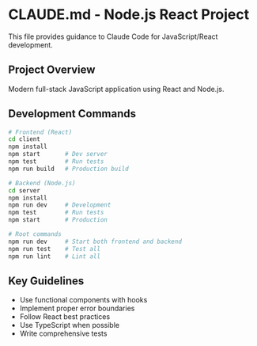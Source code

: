 # CLAUDE.md - Node.js React Project

This file provides guidance to Claude Code for JavaScript/React development.

## Project Overview

Modern full-stack JavaScript application using React and Node.js.

## Development Commands

```bash
# Frontend (React)
cd client
npm install
npm start       # Dev server
npm test        # Run tests  
npm run build   # Production build

# Backend (Node.js)
cd server
npm install
npm run dev     # Development
npm test        # Run tests
npm start       # Production

# Root commands
npm run dev     # Start both frontend and backend
npm run test    # Test all
npm run lint    # Lint all
```

## Key Guidelines
- Use functional components with hooks
- Implement proper error boundaries
- Follow React best practices
- Use TypeScript when possible
- Write comprehensive tests